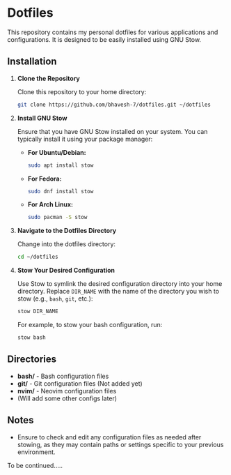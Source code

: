 # Dotfiles

This repository contains my personal dotfiles for various applications and configurations. It is designed to be easily installed using GNU Stow.

## Installation

1. **Clone the Repository**

   Clone this repository to your home directory:

   ```bash
   git clone https://github.com/bhavesh-7/dotfiles.git ~/dotfiles
   ```

2. **Install GNU Stow**

   Ensure that you have GNU Stow installed on your system. You can typically install it using your package manager:

   - **For Ubuntu/Debian:**
     ```bash
     sudo apt install stow
     ```

   - **For Fedora:**
     ```bash
     sudo dnf install stow
     ```

   - **For Arch Linux:**
     ```bash
     sudo pacman -S stow
     ```

3. **Navigate to the Dotfiles Directory**

   Change into the dotfiles directory:

   ```bash
   cd ~/dotfiles
   ```

4. **Stow Your Desired Configuration**

   Use Stow to symlink the desired configuration directory into your home directory. Replace `DIR_NAME` with the name of the directory you wish to stow (e.g., `bash`, `git`, etc.):

   ```bash
   stow DIR_NAME
   ```

   For example, to stow your bash configuration, run:

   ```bash
   stow bash
   ```

## Directories

- **bash/** - Bash configuration files
- **git/** - Git configuration files (Not added yet)
- **nvim/** - Neovim configuration files
- (Will add some other configs later)

## Notes

- Ensure to check and edit any configuration files as needed after stowing, as they may contain paths or settings specific to your previous environment.






To be continued.....
